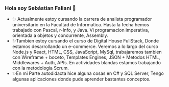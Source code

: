 ### Hola soy Sebástian Faliani 👋

<!--
**SebastianFaliani/SebastianFaliani** is a ✨ _special_ ✨ repository because its `README.md` (this file) appears on your GitHub profile.
-->

- ✨ Actualmente estoy cursando la carrera de analista programador universitario en la Facultad de Informatica. Hasta la fecha hemos trabajado con Pascal, r-Info, y Java. Vi programacion imperativa, orientada a objetos y concurrente, Assembly.
- ✨Tambien estoy cursando el curso de Digital House FullStack, Donde estamos desarrollando un e-commerce. Veremos a lo largo del curso Node.js y React, HTML, CSS, JavaScript, MySql, trabajaremos tambien con Wireframe + boceto, Templates Engines, JSON + Metodos HTML, Middlewares + Auth, APIs. En actividades blandas estamos trabajando con la metodologia Scrum.
- ✨En mi Parte autodidacta hice alguna cosas en C# y SQL Server, Tengo algunas aplicaciones donde pude aprender bastantes conceptos.

